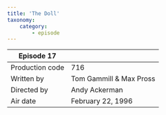 ```yaml
---
title: 'The Doll'
taxonomy:
    category:
        - episode
---
```


| Episode 17 | |
|-----------------|--------------------------------|
| Production code | 716                            |
| Written by      | Tom Gammill & Max Pross |
| Directed by     | Andy Ackerman                   |
| Air date        | February 22, 1996                   |
